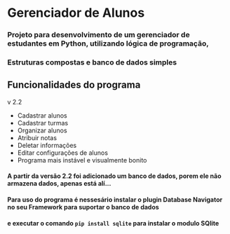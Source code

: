 # Gerenciador de Alunos
### Projeto para desenvolvimento de um gerenciador de estudantes em Python, utilizando lógica de programação,
### Estruturas compostas e banco de dados simples

## Funcionalidades do programa
v 2.2
 
* Cadastrar alunos 
* Cadastrar turmas
* Organizar alunos
* Atribuir notas
* Deletar informações
* Editar configurações de alunos
* Programa mais instável e visualmente bonito
#### A partir da versão 2.2 foi adicionado um banco de dados, porem ele não armazena dados, apenas está alí...

#### Para uso do programa é nessesário instalar o plugin Database Navigator no seu Framework para suportar o banco de dados
#### e executar o comando `pip install sqlite` para instalar o modulo SQlite